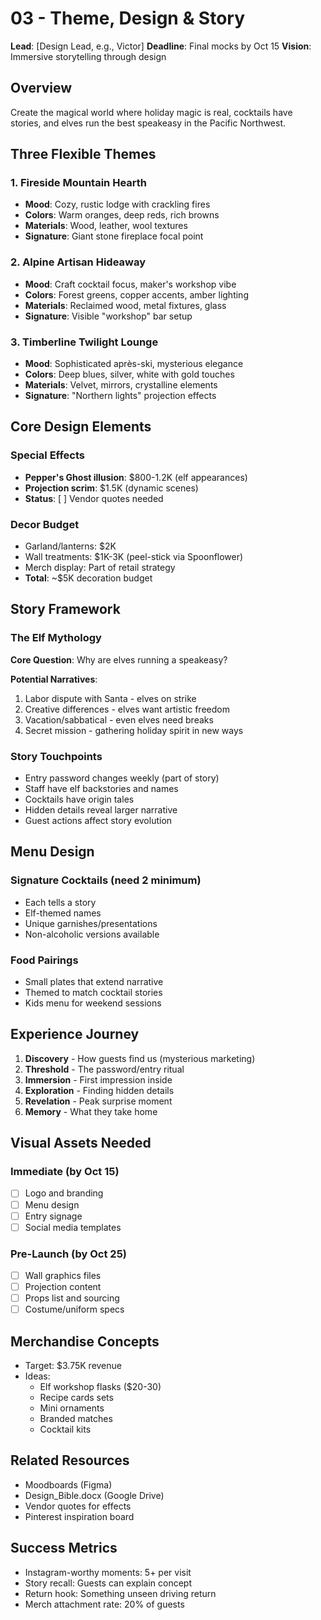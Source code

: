# 03 - Theme, Design & Story

**Lead**: [Design Lead, e.g., Victor]
**Deadline**: Final mocks by Oct 15
**Vision**: Immersive storytelling through design

## Overview
Create the magical world where holiday magic is real, cocktails have stories, and elves run the best speakeasy in the Pacific Northwest.

## Three Flexible Themes

### 1. Fireside Mountain Hearth
- **Mood**: Cozy, rustic lodge with crackling fires
- **Colors**: Warm oranges, deep reds, rich browns
- **Materials**: Wood, leather, wool textures
- **Signature**: Giant stone fireplace focal point

### 2. Alpine Artisan Hideaway
- **Mood**: Craft cocktail focus, maker's workshop vibe
- **Colors**: Forest greens, copper accents, amber lighting
- **Materials**: Reclaimed wood, metal fixtures, glass
- **Signature**: Visible "workshop" bar setup

### 3. Timberline Twilight Lounge
- **Mood**: Sophisticated après-ski, mysterious elegance
- **Colors**: Deep blues, silver, white with gold touches
- **Materials**: Velvet, mirrors, crystalline elements
- **Signature**: "Northern lights" projection effects

## Core Design Elements

### Special Effects
- **Pepper's Ghost illusion**: $800-1.2K (elf appearances)
- **Projection scrim**: $1.5K (dynamic scenes)
- **Status**: [ ] Vendor quotes needed

### Decor Budget
- Garland/lanterns: $2K
- Wall treatments: $1K-3K (peel-stick via Spoonflower)
- Merch display: Part of retail strategy
- **Total**: ~$5K decoration budget

## Story Framework

### The Elf Mythology
**Core Question**: Why are elves running a speakeasy?

**Potential Narratives**:
1. Labor dispute with Santa - elves on strike
2. Creative differences - elves want artistic freedom
3. Vacation/sabbatical - even elves need breaks
4. Secret mission - gathering holiday spirit in new ways

### Story Touchpoints
- Entry password changes weekly (part of story)
- Staff have elf backstories and names
- Cocktails have origin tales
- Hidden details reveal larger narrative
- Guest actions affect story evolution

## Menu Design

### Signature Cocktails (need 2 minimum)
- Each tells a story
- Elf-themed names
- Unique garnishes/presentations
- Non-alcoholic versions available

### Food Pairings
- Small plates that extend narrative
- Themed to match cocktail stories
- Kids menu for weekend sessions

## Experience Journey

1. **Discovery** - How guests find us (mysterious marketing)
2. **Threshold** - The password/entry ritual
3. **Immersion** - First impression inside
4. **Exploration** - Finding hidden details
5. **Revelation** - Peak surprise moment
6. **Memory** - What they take home

## Visual Assets Needed

### Immediate (by Oct 15)
- [ ] Logo and branding
- [ ] Menu design
- [ ] Entry signage
- [ ] Social media templates

### Pre-Launch (by Oct 25)
- [ ] Wall graphics files
- [ ] Projection content
- [ ] Props list and sourcing
- [ ] Costume/uniform specs

## Merchandise Concepts
- Target: $3.75K revenue
- Ideas:
  - Elf workshop flasks ($20-30)
  - Recipe cards sets
  - Mini ornaments
  - Branded matches
  - Cocktail kits

## Related Resources
- Moodboards (Figma)
- Design_Bible.docx (Google Drive)
- Vendor quotes for effects
- Pinterest inspiration board

## Success Metrics
- Instagram-worthy moments: 5+ per visit
- Story recall: Guests can explain concept
- Return hook: Something unseen driving return
- Merch attachment rate: 20% of guests